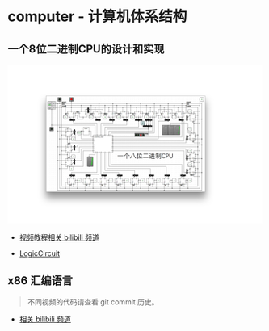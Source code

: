 # computer - 计算机体系结构

## 一个8位二进制CPU的设计和实现


![snapshot](./cpu/snapshot.jpg)

- [视频教程相关 bilibili 频道](https://space.bilibili.com/491131440/channel/detail?cid=163546)

- [LogicCircuit](http://www.logiccircuit.org/)


## x86 汇编语言

> 不同视频的代码请查看 git commit 历史。

- [相关 bilibili 频道](https://space.bilibili.com/491131440/channel/detail?cid=181943)

